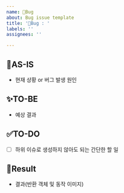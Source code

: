 ```yaml
---
name: 🐛Bug
about: Bug issue template
title: '🐛Bug : '
labels: ''
assignees: ''

---
```


## 🐛AS-IS
- 현재 상황 or 버그 발생 원인

## ✨TO-BE
- 예상 결과

## ✅TO-DO
- [ ] 하위 이슈로 생성하지 않아도 되는 간단한 할 일

## 🚀Result
- 결과(반환 객체 및 동작 이미지)

